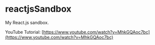 # reactjsSandbox
My React.js sandbox.

YouTube Tutorial: [https://www.youtube.com/watch?v=MhkGQAoc7bc](https://www.youtube.com/watch?v=MhkGQAoc7bc)
